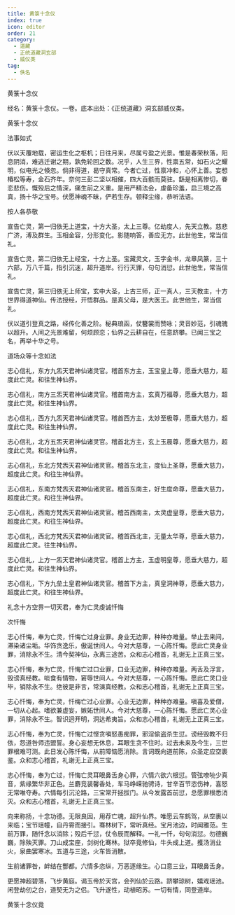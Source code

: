 ```yaml
---
title: 黄箓十念仪
index: true
icon: editor
order: 21
category:
  - 道藏
  - 正统道藏洞玄部
  - 威仪类
tag:
  - 佚名
---
```


黄箓十念仪  

经名：黄箓十念仪。一卷。底本出处：《正统道藏》洞玄部威仪类。  

黄箓十念仪  

法事如式  

伏以天覆地载，密运生化之枢机；日往月来，尽属亏盈之光景。惟是春荣秋落，阳息阴消，难逃迁谢之期，孰免轮回之数。况乎，人生三界，性禀五常，如石火之耀明，似电光之倏忽。倘非得道，曷守真常。今者亡过，性禀冲和，心怀上善。妄想椿松等寿，金石齐年。奈何三彭二坚以相催，四大百骸而莫驻。繇是相离惨切，眷恋悲伤。慨殁后之情深，痛生前之义重。是用严精法会，虔备珍羞，启三境之高真，扬十华之宝号。伏愿神魂不昧，俨若生存。顿释尘缘，恭听法语。  

按人各恭敬  

宣告亡灵，第一归依无上道宝，十方大圣，太上三尊。亿劫度人，先天立教。慈悲广济，溥及群生。玉相金容，分形变化。影随响答，善应无方。此世他生，常当信礼。  

宣告亡灵，第二归依无上经宝，十方上圣。宝藏灵文，玉字金书，龙章凤篆，三十六部，万八千篇，指引沉迷，超升道岸。行行灭罪，句句消愆。此世他生，常当信礼。  

宣告亡灵，第三归依无上师宝，玄中大圣，上古三师，正一真人，三天教主，十方世界得道神仙。传法授经，开悟群品。是真父母，是大医王。此世他生，常当信礼。  

伏以道引登真之路，经传化善之阶。秘典琅函，仗簪裳而赞咏；灵音妙范，引魂魄以超升。人间之光景难留，何烦顾恋；仙界之云耕自在，任意跻攀。已闻三宝之名，再举十华之号。  

道场众等十念如法  

志心信礼，东方九炁天君神仙诸灵官。稽首东方主，玉宝皇上尊，愿垂大慈力，超度此亡灵。和往生神仙界。  

志心信礼，南方三炁天君神仙诸灵官。稽首南方主，玄真万福尊，愿垂大慈力，超度此亡灵。和往生神仙界。  

志心信礼，西方九炁天君神仙诸灵官。稽首西方主，太妙至极尊，愿垂大慈力，超度此亡灵。和往生神仙界。  

志心信礼，北方五炁天君神仙诸灵官。稽首北方主，玄上玉晨尊，愿垂大慈力，超度此亡灵。和往生神仙界。  

志心信礼，东北方梵炁天君神仙诸灵官。稽首东北主，度仙上圣尊，愿垂大慈力，超度此亡灵。和往生神仙界。  

志心信礼，东南方梵炁天君神仙诸灵官。稽首东南主，好生度命尊，愿垂大慈力，超度此亡灵。和往生神仙界。  

志心信礼，西南方梵炁天君神仙诸灵官。稽首西南主，太灵虚皇尊，愿垂大慈力，超度此亡灵。和往生神仙界。  

志心信礼，西北方梵炁天君神仙诸灵官。稽首西北主，无量太华尊，愿垂大慈力，超度此亡灵。往生神仙界。  

志心信礼，上方一炁天君神仙诸灵官。稽首上方主，玉虚明皇尊，愿垂大慈力，超度此亡灵。和往生神仙界。  

志心信礼，下方九垒土皇君神仙诸灵官。稽首下方主，真皇洞神尊，愿垂大慈力，超度此亡灵。和往生神仙界。  

礼念十方空界一切天君，奉为亡灵虔诚忏悔  

次忏悔  

志心忏悔，奉为亡灵，忏悔亡过身业罪。身业无边罪，种种亦难量。举止去来间，滞染诸尘垢。华饰贪逸乐，傲诞世间人。今对大慈尊，一心陈忏悔。愿此亡灵身业罪，消除永不生。清今契神仙，永离三途苦。众和志心稽首，礼谢无上正真三宝。  

志心忏悔，奉为亡灵，忏悔亡过口业罪，口业无边罪，种种亦难量。两舌及浮言，毁谤真经教。啖食有情物，窘辱世间人。今对大慈尊，一心陈忏悔。愿此亡灵口业毕，销除永不生。绝彼是非言，常演真经教。众和志心稽首，礼谢无上正真三宝。  

志心忏悔，奉为亡灵，忏梅亡过心业罪。心业无边罪，种种亦难量。嗔喜及爱僧，一切从心起。嗜欲兼虚妄，嫉妬世间人。今对大慈尊，一心陈忏悔。愿此亡灵心业罪，消除永不生。智识迥开明，洞达希夷旨。众和志心稽首，礼谢无上正真三宝。  

志心忏悔，奉为亡灵，忏悔亡过悭贪嗔怒愚痴罪，邪淫偷盗杀生愆。谤经毁教不归依，怨道咎师违盟誓。身心妄想无休息，耳眼生贪不住时。过去未来及今生，三世罪根难可测。此日发心陈忏悔，从前障恼愿消除。言词既向道前陈，众圣定应空裹鉴。众和志心稽首，礼谢无上正真三宝。  

志心忏悔，奉为亡过，忏悔亡灵耳眼鼻舌身心罪，六情六欲六根愆。管弦嘹喨少真音，紫缘繁华非正色。兰麝竞装馨香处，车马峥嵘驰骋诗，甘辛百节恣伤神，喜怒无常唯夺寿。六情每引沉沦路，三宝常开拯拔门。从今发露首前愆，总愿罪根悉消灭。众和志心稽首，礼谢无上正真三宝。  

向来称扬，十念功德。无限良因，用荐亡魂，超升仙界。唯愿云车鹤驾，从空裹以来临；宝节瑶幢，自丹霄而接引。骞林树下，常听真经。宝月池边，时闻雅范。生前万罪，随忏念以消除；殁后千愆，仗令辰而解释。一礼一忏，句句消愆。勿德巍巍，除殃灭罪。刀山成宝座，剑树化骞林。狱卒竟修仙，牛头成上道。擭汤消业火，泉曲罢寒冰。五道与三途，火车皆消散。  

生前诸罪咎，衅结在酆都。六情多恣纵，万恶逐缘生。心口意三业，耳眼鼻舌身。  

更愿神超碧落，飞步黄庭。谒玉帝於天宫，会列仙於云路。跻攀琼树，嬉戏瑶池。闲登劫仞之台，道契无为之侣。飞升遂性，动植昭苏。一切有情，同登道岸。  

黄箓十念仪竟  
